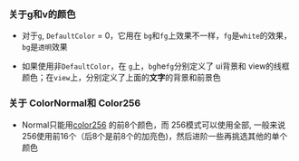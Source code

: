 ### 关于g和v的颜色

- 对于`g`, `DefaultColor` = 0，它用在 `bg`和`fg`上效果不一样，`fg`是`white`的效果，`bg`是`透明`效果

- 如果使用非`DefaultColor`，在 `g`上，`bg`he`fg`分别定义了 ui背景和 view的线框颜色；在`view`上，分别定义了上面的**文字**的背景和前景色

### 关于 ColorNormal和 Color256

- Normal只能用[color256](./color256.png) 的前8个颜色，而 256模式可以使用全部, 一般来说256使用前16个（后8个是前8个的加亮色)，然后进阶一些再挑选其他的单个颜色
